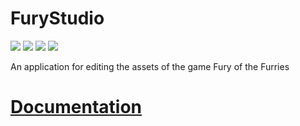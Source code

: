 # FuryStudio

![](https://img.shields.io/github/actions/workflow/status/david-c14/FuryStudio/build-and-test.yml?label=Tests) ![](https://img.shields.io/github/v/release/david-c14/FuryStudio?label=Latest) ![](https://img.shields.io/github/release-date/david-c14/FuryStudio?label=Released) ![](https://img.shields.io/badge/License-GPLv3-blue.svg)

An application for editing the assets of the game Fury of the Furries

# [Documentation](https://github.com/david-c14/FuryStudio/blob/main/doc/index.md)
